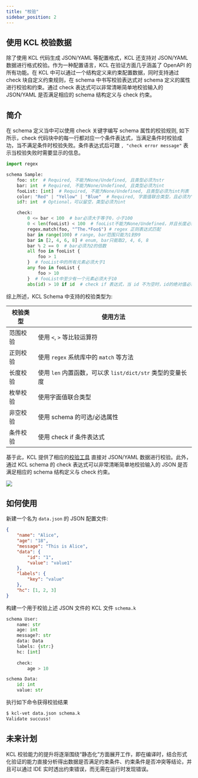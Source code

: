 ```yaml
---
title: "校验"
sidebar_position: 2
---
```


## 使用 KCL 校验数据

除了使用 KCL 代码生成 JSON/YAML 等配置格式，KCL 还支持对 JSON/YAML 数据进行格式校验。作为一种配置语言，KCL 在验证方面几乎涵盖了 OpenAPI 的所有功能。在 KCL 中可以通过一个结构定义来约束配置数据，同时支持通过 check 块自定义约束规则，在 schema 中书写校验表达式对 schema 定义的属性进行校验和约束。通过 check 表达式可以非常清晰简单地校验输入的 JSON/YAML 是否满足相应的 schema 结构定义与 check 约束。

## 简介

在 schema 定义当中可以使用 check 关键字编写 schema 属性的校验规则, 如下所示，check 代码块中的每一行都对应一个条件表达式，当满足条件时校验成功，当不满足条件时校验失败。条件表达式后可跟 `, "check error message"` 表示当校验失败时需要显示的信息。

```python
import regex

schema Sample:
    foo: str  # Required, 不能为None/Undefined, 且类型必须为str
    bar: int  # Required, 不能为None/Undefined, 且类型必须为int
    fooList: [int]  # Required, 不能为None/Undefined, 且类型必须为int列表
    color: "Red" | "Yellow" | "Blue"  # Required, 字面值联合类型，且必须为"Red", "Yellow", "Blue"中的一个，枚举作用
    id?: int  # Optional，可以留空，类型必须为int

    check:
        0 <= bar < 100  # bar必须大于等于0，小于100
        0 < len(fooList) < 100  # fooList不能为None/Undefined，并且长度必须大于0,小于100
        regex.match(foo, "^The.*Foo$") # regex 正则表达式匹配
        bar in range(100) # range, bar范围只能为1到99
        bar in [2, 4, 6, 8] # enum, bar只能取2, 4, 6, 8
        bar % 2 == 0  # bar必须为2的倍数
        all foo in fooList {
            foo > 1
        }  # fooList中的所有元素必须大于1
        any foo in fooList {
            foo > 10
        }  # fooList中至少有一个元素必须大于10
        abs(id) > 10 if id  # check if 表达式，当 id 不为空时，id的绝对值必须大于10
```

综上所述，KCL Schema 中支持的校验类型为:

| 校验类型 | 使用方法                                                |
| -------- | ------------------------------------------------------- |
| 范围校验 | 使用 `<`, `>` 等比较运算符                                |
| 正则校验 | 使用 `regex` 系统库中的 `match` 等方法                      |
| 长度校验 | 使用 `len` 内置函数，可以求 `list/dict/str` 类型的变量长度 |
| 枚举校验 | 使用字面值联合类型                                      |
| 非空校验 | 使用 schema 的可选/必选属性                             |
| 条件校验 | 使用 check if 条件表达式                                |

基于此，KCL 提供了相应的[校验工具](/docs/tools/cli/kcl/vet) 直接对 JSON/YAML 数据进行校验。此外，通过 KCL schema 的 check 表达式可以非常清晰简单地校验输入的 JSON 是否满足相应的 schema 结构定义与 check 约束。

![](/img/blog/2022-09-15-declarative-config-overview/08-kcl-validation-ui.png)

## 如何使用

新建一个名为 `data.json` 的 JSON 配置文件:

```json
{
    "name": "Alice",
    "age": "18",
    "message": "This is Alice",
    "data": {
        "id": "1",
        "value": "value1"
    },
    "labels": {
        "key": "value"
    },
    "hc": [1, 2, 3]
}
```

构建一个用于校验上述 JSON 文件的 KCL 文件 `schema.k`

```python
schema User:
    name: str
    age: int
    message?: str
    data: Data
    labels: {str:}
    hc: [int]
        
    check:
        age > 10

schema Data:
    id: int
    value: str
```

执行如下命令获得校验结果

```bash
$ kcl-vet data.json schema.k
Validate succuss!
```

## 未来计划

KCL 校验能力的提升将逐渐围绕“静态化”方面展开工作，即在编译时，结合形式化验证的能力直接分析得出数据是否满足约束条件、约束条件是否冲突等结论，并且可以通过 IDE 实时透出约束错误，而无需在运行时发现错误。
